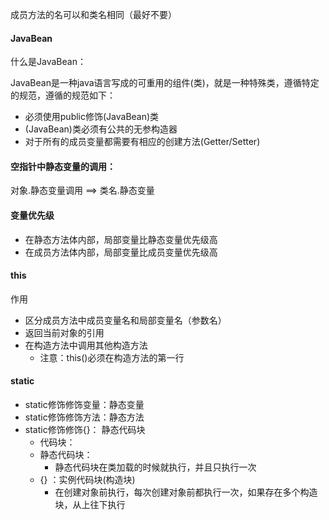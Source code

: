 成员方法的名可以和类名相同（最好不要）

#### JavaBean

什么是JavaBean：

​	JavaBean是一种java语言写成的可重用的组件(类)，就是一种特殊类，遵循特定的规范，遵循的规范如下：

- 必须使用public修饰(JavaBean)类
- (JavaBean)类必须有公共的无参构造器
- 对于所有的成员变量都需要有相应的创建方法(Getter/Setter)

#### 空指针中静态变量的调用：

对象.静态变量调用  ==>  类名.静态变量

#### 变量优先级

- 在静态方法体内部，局部变量比静态变量优先级高
- 在成员方法体内部，局部变量比成员变量优先级高

#### this

作用

- 区分成员方法中成员变量名和局部变量名（参数名）
- 返回当前对象的引用
- 在构造方法中调用其他构造方法
  - 注意：this()必须在构造方法的第一行

#### static

- static修饰修饰变量：静态变量
- static修饰修饰方法：静态方法
- static修饰修饰{}：     静态代码块
  - 代码块：
  - 静态代码块：
    - 静态代码块在类加载的时候就执行，并且只执行一次
  - {} ：实例代码块(构造块)
    - 在创建对象前执行，每次创建对象前都执行一次，如果存在多个构造块，从上往下执行